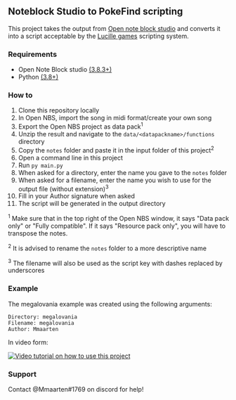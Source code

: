## Noteblock Studio to PokeFind scripting
This project takes the output from [Open note block studio](https://opennbs.org/) and converts it into a script acceptable by the [Lucille games](https://www.lucillegames.com/) scripting system.

### Requirements
- Open Note Block studio [(3.8.3+)](https://opennbs.org/)
- Python [(3.8+)](https://www.python.org/downloads/)

### How to
1. Clone this repository locally
2. In Open NBS, import the song in midi format/create your own song
3. Export the Open NBS project as data pack<sup>1</sup>
4. Unzip the result and navigate to the ``data/<datapackname>/functions`` directory
5. Copy the ``notes`` folder and paste it in the input folder of this project<sup>2</sup>
6. Open a command line in this project
7. Run ``py main.py``
8. When asked for a directory, enter the name you gave to the ``notes`` folder
9. When asked for a filename, enter the name you wish to use for the output file (without extension)<sup>3</sup>
10. Fill in your Author signature when asked
11. The script will be generated in the output directory


<sup>1</sup> Make sure that in the top right of the Open NBS window, it says "Data pack only" or "Fully compatible". If it says "Resource pack only", you will have to transpose the notes.

<sup>2</sup> It is advised to rename the ``notes`` folder to a more descriptive name

<sup>3</sup> The filename will also be used as the script key with dashes replaced by underscores


### Example
The megalovania example was created using the following arguments:
````
Directory: megalovania
Filename: megalovania
Author: Mmaarten
````
In video form:

[![Video tutorial on how to use this project](https://img.youtube.com/vi/5xF3PS3Fm2U/2.jpg)](https://www.youtube.com/watch?v=5xF3PS3Fm2U)



### Support
Contact @Mmaarten#1769 on discord for help!
